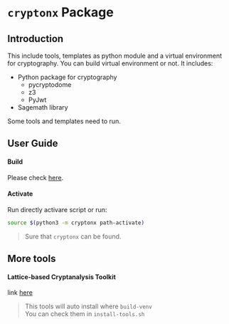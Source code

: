 # `cryptonx` Package

## Introduction

This include tools, templates as python module and a virtual environment for cryptography. 
You can build virtual environment or not. It includes:
- Python package for cryptography
    - pycryptodome
    - z3
    - PyJwt
- Sagemath library  

Some tools and templates need to run.

## User Guide

#### Build

Please check [here](build-venv.md).

#### Activate

Run directly activare script or run:
```bash
source $(python3 -m cryptonx path-activate)
```
> Sure that `cryptonx` can be found.

## More tools

#### Lattice-based Cryptanalysis Toolkit

link [here](https://github.com/josephsurin/lattice-based-cryptanalysis)  
> This tools will auto install where `build-venv`  
> You can check them in `install-tools.sh`
